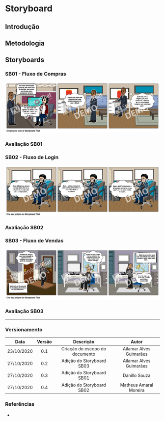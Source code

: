 # Storyboard

## Introdução

## Metodologia

## Storyboards

### SB01 - Fluxo de Compras

![Fluxo de Compras](./images/fluxo-de-compras.jpg)

### Avaliação SB01

### SB02 - Fluxo de Login

![Fluxo de Login](./images/fluxo-de-login.png)

### Avaliação SB02

### SB03 - Fluxo de Vendas

![Fluxo de Vendas](./images/fluxo-de-vendas.png)

### Avaliação SB03


---

### Versionamento

|Data|Versão|Descrição|Autor|
|:-:|:-:|:-:|:-:|
|23/10/2020|0.1|Criação do escopo do documento| Ailamar Alves Guimarães|
|27/10/2020|0.2|Adição do Storyboard SB03| Ailamar Alves Guimarães 
|27/10/2020|0.3|Adição do Storyboard SB01| Danillo Souza
|27/10/2020|0.4|Adição do Storyboard SB02| Matheus Amaral Moreira


### Referências

- 
